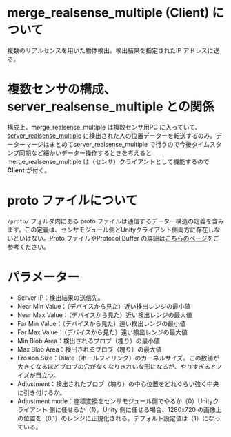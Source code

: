 # merge_realsense_multiple (Client) について
複数のリアルセンスを用いた物体検出。検出結果を指定されたIP アドレスに送る。

# 複数センサの構成、server_realsense_multiple との関係
構成上、merge_realsense_multiple は複数センサ用PC に入っていて、[server_realsense_multiple](https://github.com/Placeholder-jp/CameraVision/tree/master/server_realsense_multiple) に検出された人の位置データーを転送するのみ。データーマージはまとめてserver_realsense_multiple で行うので今後タイムスタンプ同期など細かいデーター操作するときを考えると merge_realsense_multiple は（センサ）クライアントとして機能するので __Client__ が付く。

# proto ファイルについて
```/proto/``` フォルダ内にある proto ファイルは通信するデーター構造の定義を含みます。この定義は、センサモジュール側とUnityクライアント側両方に存在しないといけない。Proto ファイルやProtocol Buffer の詳細は[こちらのページ](https://developers.google.com/protocol-buffers/)をご参考ください。

# パラメーター
- Server IP：検出結果の送信先。
- Near Min Value：（デバイスから見た）近い検出レンジの最小値
- Near Max Value：（デバイスから見た）近い検出レンジの最大値
- Far Min Value：（デバイスから見た）遠い検出レンジの最小値
- Far Max Value：（デバイスから見た）遠い検出レンジの最大値
- Min Blob Area：検出されるブロブ（塊り）の最小値
- Max Blob Area：検出されるブロブ（塊り）の最大値
- Erosion Size：Dilate（ホールフィリング）のカーネルサイズ。この数値が大きくなるほどブロブの穴がなくなりきれいな形になるが、やりすぎるとノイズが目立つ。
- Adjustment：検出されたブロブ（塊り）の中心位置をどれぐらい強く中央に引き付けるか。
- Adjustment mode：座標変換をセンサモジュール側でやるか（0）Unityクライアント 側に任せるか（1）。Unity 側に任せる場合、1280x720 の画像上の位置を（0,1）のレンジに正規化される。デフォルト設定値は（1）になっている。
